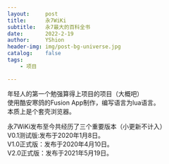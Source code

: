 ```yaml
---
layout:     post
title:      永7WiKi
subtitle:   永7最大的百科全书
date:       2022-2-19
author:     YShion
header-img: img/post-bg-universe.jpg
catalog:    false
tags:
    - 项目

---
```

年轻人的第一个勉强算得上项目的项目（大概吧）    
使用酷安寒鸽的Fusion App制作，编写语言为lua语言。  
本质上是个套壳浏览器。   
    
永7WiKi发布至今共经历了三个重要版本（小更新不计入）   
V0.1测试版:发布于2020年1月8日。   
V1.0正式版：发布于2020年4月10日。   
V2.0正式版：发布于2021年5月19日。   
